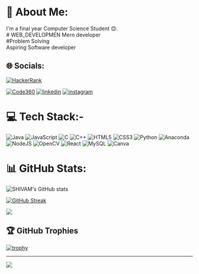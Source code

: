 # 💫 About Me:
I'm a final year Computer Science Student 😊.<br> # WEB_DEVELOPMEN Mern developer<br>#Problem Solving<br> Aspiring Software developer




## 🌐 Socials:

[![HackerRank](https://img.shields.io/badge/HackerRank-%230077B5.svg?logo=hackerrank&logoColor=white)](https://www.hackerrank.com/profile/shivamkradp1411) 

 [![Code360](https://img.shields.io/badge/Code360-%230077B5.svg?logo=Code360&logoColor=blue)](https://www.naukri.com/code360/profile/Shivam1411) 
 [![linkedin](https://img.shields.io/badge/linkedin-%230077B5.svg?logo=linkedin&logoColor=blue)](https://www.linkedin.com/in/shivam-kumar-36938323a/) 
  [![instagram](https://img.shields.io/badge/instagram-%230077B5.svg?logo=instagram&logoColor=red)](https://www.instagram.com/_shivam_kumar__14?igsh=MWE2c3Y2NTlkYXg3Yg==) 


# 💻 Tech Stack:-
![Java](https://img.shields.io/badge/java-%23ED8B00.svg?style=for-the-badge&logo=openjdk&logoColor=white) ![JavaScript](https://img.shields.io/badge/javascript-%23323330.svg?style=for-the-badge&logo=javascript&logoColor=%23F7DF1E) ![C](https://img.shields.io/badge/c-%2300599C.svg?style=for-the-badge&logo=c&logoColor=white) ![C++](https://img.shields.io/badge/c++-%2300599C.svg?style=for-the-badge&logo=c%2B%2B&logoColor=white) ![HTML5](https://img.shields.io/badge/html5-%23E34F26.svg?style=for-the-badge&logo=html5&logoColor=white) ![CSS3](https://img.shields.io/badge/css3-%231572B6.svg?style=for-the-badge&logo=css3&logoColor=white) ![Python](https://img.shields.io/badge/python-3670A0?style=for-the-badge&logo=python&logoColor=ffdd54) ![Anaconda](https://img.shields.io/badge/Anaconda-%2344A833.svg?style=for-the-badge&logo=anaconda&logoColor=white) ![NodeJS](https://img.shields.io/badge/node.js-6DA55F?style=for-the-badge&logo=node.js&logoColor=white) ![OpenCV](https://img.shields.io/badge/opencv-%23white.svg?style=for-the-badge&logo=opencv&logoColor=white) ![React](https://img.shields.io/badge/react-%2320232a.svg?style=for-the-badge&logo=react&logoColor=%2361DAFB) ![MySQL](https://img.shields.io/badge/mysql-4479A1.svg?style=for-the-badge&logo=mysql&logoColor=white) ![Canva](https://img.shields.io/badge/Canva-%2300C4CC.svg?style=for-the-badge&logo=Canva&logoColor=white)
# 📊 GitHub Stats:
![SHIVAM's GitHub stats](https://github-readme-stats.vercel.app/api?username=SHIVAM1KUMAR&show_icons=true&theme=radical)

[![GitHub Streak](https://streak-stats.demolab.com?user=SHIVAM1KUMAR&theme=dark&hide_border=true)](https://git.io/streak-stats)

![](https://github-readme-stats.vercel.app/api/top-langs/username=SHIVAM1KUMARthem&e=dark&hide_border=false&include_all_commits=true&count_private=false&layout=compact)

## 🏆 GitHub Trophies
[![trophy](https://github-profile-trophy.vercel.app/?username=SHIVAM1KUMAR&theme=onedark)](https://github.com/ryo-ma/github-profile-trophy)

---
[![](https://visitcount.itsvg.in/api?id=SHIVAM1KUMAR&icon=1&color=0)](https://visitcount.itsvg.in)
<!--streak maintain--!>

<!-- Proudly created with GPRM ( https://gprm.itsvg.in ) -->
